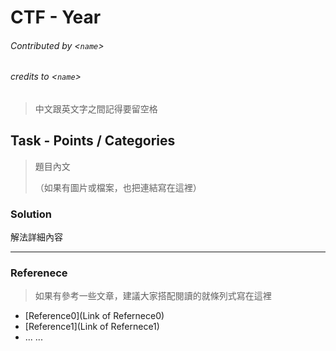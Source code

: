 # CTF - Year
###### Contributed by <`name`>
###### credits to <`name`>

> 中文跟英文字之間記得要留空格

## Task - Points / Categories

> 題目內文
>
> （如果有圖片或檔案，也把連結寫在這裡）

### Solution
解法詳細內容

---
### Referenece

> 如果有參考一些文章，建議大家搭配閱讀的就條列式寫在這裡

* [Reference0](Link of Refernece0)
* [Reference1](Link of Refernece1)
* ... ...